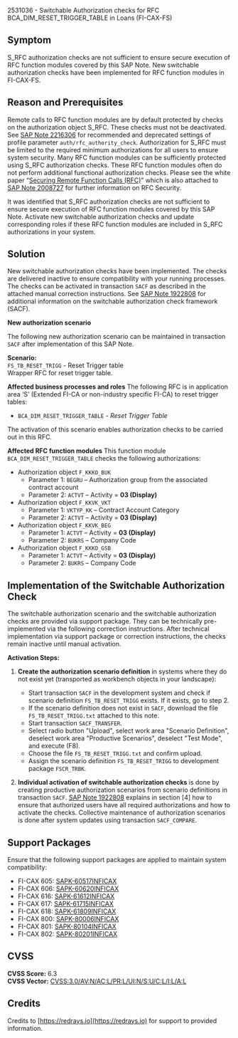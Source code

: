 2531036 - Switchable Authorization checks for RFC BCA_DIM_RESET_TRIGGER_TABLE in Loans (FI-CAX-FS)

## Symptom
S_RFC authorization checks are not sufficient to ensure secure execution of RFC function modules covered by this SAP Note. New switchable authorization checks have been implemented for RFC function modules in FI-CAX-FS.

## Reason and Prerequisites
Remote calls to RFC function modules are by default protected by checks on the authorization object S_RFC. These checks must not be deactivated. See [SAP Note 2216306](https://me.sap.com/notes/2216306) for recommended and deprecated settings of profile parameter `auth/rfc_authority_check`. Authorization for S_RFC must be limited to the required minimum authorizations for all users to ensure system security. Many RFC function modules can be sufficiently protected using S_RFC authorization checks. These RFC function modules often do not perform additional functional authorization checks. Please see the white paper “[Securing Remote Function Calls (RFC)](https://www.sap.com/documents/2015/07/e6441a8d-5b7c-0010-82c7-eda71af511fa.html)” which is also attached to [SAP Note 2008727](https://me.sap.com/notes/2008727) for further information on RFC Security.

It was identified that S_RFC authorization checks are not sufficient to ensure secure execution of RFC function modules covered by this SAP Note. Activate new switchable authorization checks and update corresponding roles if these RFC function modules are included in S_RFC authorizations in your system.

## Solution
New switchable authorization checks have been implemented. The checks are delivered inactive to ensure compatibility with your running processes. The checks can be activated in transaction `SACF` as described in the attached manual correction instructions. See [SAP Note 1922808](https://me.sap.com/notes/1922808) for additional information on the switchable authorization check framework (SACF).

**New authorization scenario**

The following new authorization scenario can be maintained in transaction `SACF` after implementation of this SAP Note.

**Scenario:**  
`FS_TB_RESET_TRIGG` - Reset Trigger table  
Wrapper RFC for reset trigger table.

**Affected business processes and roles**
The following RFC is in application area ‘S’ (Extended FI-CA or non-industry specific FI-CA) to reset trigger tables:
- `BCA_DIM_RESET_TRIGGER_TABLE` - *Reset Trigger Table*

The activation of this scenario enables authorization checks to be carried out in this RFC.

**Affected RFC function modules**
This function module `BCA_DIM_RESET_TRIGGER_TABLE` checks the following authorizations:
- Authorization object `F_KKKO_BUK`
  - Parameter 1: `BEGRU` – Authorization group from the associated contract account
  - Parameter 2: `ACTVT` – Activity = **03 (Display)**
- Authorization object `F_KKVK_VKT`
  - Parameter 1: `VKTYP_KK` – Contract Account Category
  - Parameter 2: `ACTVT` – Activity = **03 (Display)**
- Authorization object `F_KKVK_BEG`
  - Parameter 1: `ACTVT` – Activity = **03 (Display)**
  - Parameter 2: `BUKRS` – Company Code
- Authorization object `F_KKKO_GSB`
  - Parameter 1: `ACTVT` – Activity = **03 (Display)**
  - Parameter 2: `BUKRS` – Company Code

## Implementation of the Switchable Authorization Check
The switchable authorization scenario and the switchable authorization checks are provided via support package. They can be technically pre-implemented via the following correction instructions. After technical implementation via support package or correction instructions, the checks remain inactive until manual activation.

**Activation Steps:**

1. **Create the authorization scenario definition** in systems where they do not exist yet (transported as workbench objects in your landscape):
   - Start transaction `SACF` in the development system and check if scenario definition `FS_TB_RESET_TRIGG` exists. If it exists, go to step 2.
   - If the scenario definition does not exist in `SACF`, download the file `FS_TB_RESET_TRIGG.txt` attached to this note.
   - Start transaction `SACF_TRANSFER`.
   - Select radio button "Upload", select work area "Scenario Definition", deselect work area "Productive Scenarios", deselect "Test Mode", and execute (F8).
   - Choose the file `FS_TB_RESET_TRIGG.txt` and confirm upload.
   - Assign the scenario definition `FS_TB_RESET_TRIGG` to development package `FSCR_TRBK`.

2. **Individual activation of switchable authorization checks** is done by creating productive authorization scenarios from scenario definitions in transaction `SACF`. [SAP Note 1922808](https://me.sap.com/notes/1922808) explains in section [4] how to ensure that authorized users have all required authorizations and how to activate the checks. Collective maintenance of authorization scenarios is done after system updates using transaction `SACF_COMPARE`.

## Support Packages
Ensure that the following support packages are applied to maintain system compatibility:

- FI-CAX 605: [SAPK-60517INFICAX](https://me.sap.com/supportpackage/SAPK-60517INFICAX)
- FI-CAX 606: [SAPK-60620INFICAX](https://me.sap.com/supportpackage/SAPK-60620INFICAX)
- FI-CAX 616: [SAPK-61612INFICAX](https://me.sap.com/supportpackage/SAPK-61612INFICAX)
- FI-CAX 617: [SAPK-61715INFICAX](https://me.sap.com/supportpackage/SAPK-61715INFICAX)
- FI-CAX 618: [SAPK-61809INFICAX](https://me.sap.com/supportpackage/SAPK-61809INFICAX)
- FI-CAX 800: [SAPK-80006INFICAX](https://me.sap.com/supportpackage/SAPK-80006INFICAX)
- FI-CAX 801: [SAPK-80104INFICAX](https://me.sap.com/supportpackage/SAPK-80104INFICAX)
- FI-CAX 802: [SAPK-80201INFICAX](https://me.sap.com/supportpackage/SAPK-80201INFICAX)

## CVSS
**CVSS Score:** 6.3  
**CVSS Vector:** [CVSS:3.0/AV:N/AC:L/PR:L/UI:N/S:U/C:L/I:L/A:L](https://www.first.org/cvss/calculator/3.0#CVSS:3.0/AV:N/AC:L/PR:L/UI:N/S:U/C:L/I:L/A:L)

## Credits
Credits to [https://redrays.io](https://redrays.io) for support to provided information.